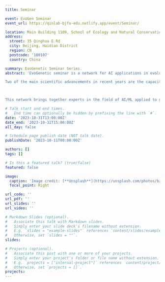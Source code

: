 ```yaml
---
title: Seminar

event: EvoGen Seminar
event_url: https://qinlab-bjfu-edu.netlify.app/event/Seminar/

location: Main Building 1109, School of Ecology and Natural Conservation, Beijing Forestry University.
address:
  street: 35 Qinghua E Rd
  city: Beijing, Haidian District
  region: CN
  postcode: '100107'
  country: China

summary: EvoGenetic Seminar Series.
abstract: 'EvoGenetic seminar is a network for AI applications in evolutionary genomics.

Two of the main scientific advancements in recent years are the capacity to obtain genome sequences at massive scale and the improved predictive power of Artificial Intelligence (AI). By integrating these two disciplines, it is now possible to efficiently infer the evolutionary history of species of interest from their genomes. Specifically, machine learning (ML) algorithms have shown promising results in the inference of past demographic history, hybridization and admixture events, spatial structure, life history traits and genes under natural (Darwinian) selection.

​

This network brings together experts in the field of AI/ML applied to genomic data for evolutionary inferences. We are interested in providing user-friendly software, exploring new algorithms, educating interdisciplinary students, and setting new standards in the field. Through a series of training and outreach events, we seek to provide a unified framework for AI applications in evolutionary genomics.'

# Talk start and end times.
#   End time can optionally be hidden by prefixing the line with `#`.
date: '2023-10-31T13:00:00Z'
date_end: '2023-10-31T15:00:00Z'
all_day: false

# Schedule page publish date (NOT talk date).
publishDate: '2023-10-11T00:00:00Z'

authors: []
tags: []

# Is this a featured talk? (true/false)
featured: false

image:
  caption: 'Image credit: [**Unsplash**](https://unsplash.com/photos/bzdhc5b3Bxs)'
  focal_point: Right

url_code: ''
url_pdf: ''
url_slides: ''
url_video: ''

# Markdown Slides (optional).
#   Associate this talk with Markdown slides.
#   Simply enter your slide deck's filename without extension.
#   E.g. `slides = "example-slides"` references `content/slides/example-slides.md`.
#   Otherwise, set `slides = ""`.
slides:

# Projects (optional).
#   Associate this post with one or more of your projects.
#   Simply enter your project's folder or file name without extension.
#   E.g. `projects = ["internal-project"]` references `content/project/deep-learning/index.md`.
#   Otherwise, set `projects = []`.
projects:
---
```


